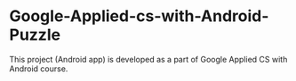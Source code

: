 # Google-Applied-cs-with-Android-Puzzle
This project (Android app) is developed as a part of Google Applied CS with Android course.
